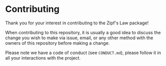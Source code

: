# Contributing

Thank you for your interest in contributing to the Zipf's Law package!

When contributing to this repository,
it is usually a good idea to discuss the change you wish to make via issue, email,
or any other method with the owners of this repository before making a change.

Please note we have a code of conduct (see `CONDUCT.md`),
please follow it in all your interactions with the project.
